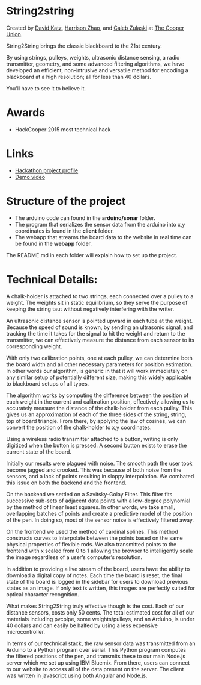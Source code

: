 String2string
=========

Created by [David Katz](https://github.com/katzdave), [Harrison Zhao](https://github.com/harrisonzhao), and [Caleb Zulaski](https://github.com/calebzulawski) at [The Cooper Union](http://cooper.edu).

String2String brings the classic blackboard to the 21st century.

By using strings, pulleys, weights, ultrasonic distance sensing, a radio transmitter, geometry, and some advanced filtering algorithms, we have developed an efficient, non-intrusive and versatile method for encoding a blackboard at a high resolution; all for less than 40 dollars.

You'll have to see it to believe it.

Awards
=====
* HackCooper 2015 most technical hack

Links
=====
* [Hackathon project profile](https://www.hackerleague.org/hackathons/hackcooper-2015/hacks/string2string)<br>
* [Demo video](https://www.youtube.com/watch?v=y1aw0IiamFM)

Structure of the project
=====
* The arduino code can found in the <b>arduino/sonar</b> folder.<br>
* The program that serializes the sensor data from the arduino into x,y coordinates is found in the <b>client</b> folder.<br>
* The webapp that streams the board data to the website in real time can be found in the <b>webapp</b> folder.

The README.md in each folder will explain how to set up the project.

Technical Details:
=========
A chalk-holder is attached to two strings, each connected over a pulley to a weight. The weights sit in static equilibrium, so they serve the purpose of keeping the string taut without negatively interfering with the writer.

An ultrasonic distance sensor is pointed upward in each tube at the weight. Because the speed of sound is known, by sending an ultrasonic signal, and tracking the time it takes for the signal to hit the weight and return to the transmitter, we can effectively measure the distance from each sensor to its corresponding weight.

With only two calibration points, one at each pulley, we can determine both the board width and all other necessary parameters for position estimation. In other words our algorithm, is generic in that it will work immediately on any similar setup of potentially different size, making this widely applicable to blackboard setups of all types.

The algorithm works by computing the difference between the position of each weight in the current and calibration position, effectively allowing us to accurately measure the distance of the chalk-holder from each pulley. This gives us an approximation of each of the three sides of the string, string, top of board triangle. From there, by applying the law of cosines, we can convert the position of the chalk-holder to x,y coordinates.

Using a wireless radio transmitter attached to a button, writing is only digitized when the button is pressed. A second button exists to erase the current state of the board.

Initially our results were plagued with noise. The smooth path the user took become jagged and crooked. This was because of both noise from the sensors, and a lack of points resulting in sloppy interpolation. We combated this issue on both the backend and the frontend.

On the backend we settled on a Savitsky-Golay Filter. This filter fits successive sub-sets of adjacent data points with a low-degree polynomial by the method of linear least squares. In other words, we take small, overlapping batches of points and create a predictive model of the position of the pen. In doing so, most of the sensor noise is effectively filtered away.

On the frontend we used the method of cardinal splines. This method constructs curves to interpolate between the points based on the same physical properties of flexible rods. We also transmitted points to the frontend with x scaled from 0 to 1 allowing the browser to intelligently scale the image regardless of a user’s computer’s resolution.

In addition to providing a live stream of the board, users have the ability to download a digital copy of notes. Each time the board is reset, the final state of the board is logged in the sidebar for users to download previous states as an image. If only text is written, this images are perfectly suited for optical character recognition.

What makes String2String truly effective though is the cost. Each of our distance sensors, costs only 50 cents. The total estimated cost for all of our materials including pvcpipe, some weights/pulleys, and an Arduino, is under 40 dollars and can easily be halfed by using a less expensive microcontroller.

In terms of our technical stack, the raw sensor data was transmitted from an Arduino to a Python program over serial. This Python program computes the filtered positions of the pen, and transmits these to our main Node.js server which we set up using IBM Bluemix. From there, users can connect to our website to access all of the data present on the server. The client was written in javascript using both Angular and Node.js.
